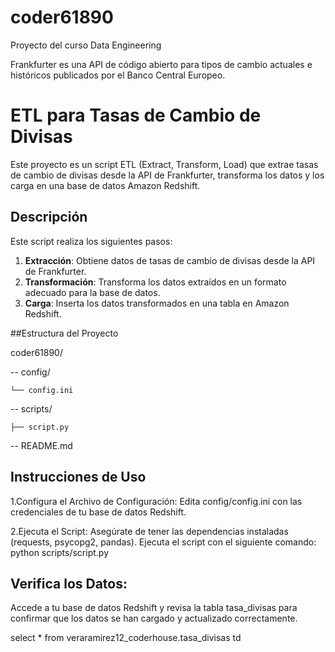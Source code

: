 

# coder61890
Proyecto del curso Data Engineering

Frankfurter es una API de código abierto para tipos de cambio actuales e históricos publicados por el Banco Central Europeo.

# ETL para Tasas de Cambio de Divisas

Este proyecto es un script ETL (Extract, Transform, Load) que extrae tasas de cambio de divisas desde la API de Frankfurter, transforma los datos y los carga en una base de datos Amazon Redshift.

## Descripción

Este script realiza los siguientes pasos:
1. **Extracción**: Obtiene datos de tasas de cambio de divisas desde la API de Frankfurter.
2. **Transformación**: Transforma los datos extraídos en un formato adecuado para la base de datos.
3. **Carga**: Inserta los datos transformados en una tabla en Amazon Redshift.


##Estructura del Proyecto

coder61890/

  -- config/
  
    └── config.ini
  -- scripts/
  
    ├── script.py
  
  -- README.md

## Instrucciones de Uso


1.Configura el Archivo de Configuración:
  Edita config/config.ini con las credenciales de tu base de datos Redshift.

2.Ejecuta el Script:
  Asegúrate de tener las dependencias instaladas (requests, psycopg2, pandas).
  Ejecuta el script con el siguiente comando:
        python scripts/script.py

## Verifica los Datos:

Accede a tu base de datos Redshift y revisa la tabla tasa_divisas para confirmar que los datos se han cargado y actualizado correctamente.

select *
from veraramirez12_coderhouse.tasa_divisas td 


